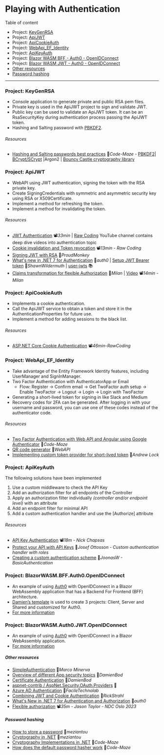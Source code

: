 # Playing with Authentication

Table of content

- Project: [KeyGenRSA](#project-keygenrsa)
- Project: [ApiJWT](#project-apijwt)
- Project: [ApiCookieAuth](#project-apicookieauth)
- Project: [WebApi_EF_Identity](#project-webapi_ef_identity)
- Project: [ApiKeyAuth](#project-apikeyauth)
- Project: [Blazor WASM BFF - Auth0 - OpenIDConnect](#project-blazorwasmbffauth0openidconnect)
- Project: [Blazor WASM JWT - Auth0 - OpenIDConnect](#project-blazorwasmauth0jwtopenidconnect)
- [Other resources](#other-resources)
- [Password hashing](#password-hashing)

---

### Project: KeyGenRSA

- Console application to generate private and public RSA pem files.
- Private key is used in the ApiJWT project to sign and validate JWT.
- Public key can be used to validate an ApiJWT token. It can be an RsaSecurityKey during authentication process passing the ApiJWT token.
- Hashing and Salting password with [PBKDF2](KeyGenRSA/Hashing_PBKDF2.cs).

###### Resources

- [Hashing and Salting passwords best practices](https://code-maze.com/csharp-hashing-salting-passwords-best-practices/) 📓*Code-Maze* - [PBKDF2](KeyGenRSA/Hashing_PBKDF2.cs)| [BCrypt/SCrypt](https://github.com/BcryptNet/bcrypt.net) |Argon2 | [Bouncy Castle cryptography library](https://code-maze.com/csharp-bouncy-castle-cryptography)

### Project: ApiJWT

- WebAPI using JWT authentication, signing the token with the RSA private key.
- Create SigningCredentials with symmetric and asymmetric security key using RSA or X509Certificate.
- Implement a method for refreshing the token.
- Implement a method for invalidating the token.

###### Resources

- [JWT Authentication](https://youtu.be/8FvN5bhVYxY) 📽️*33min* | [Raw Coding](https://www.youtube.com/@RawCoding/videos) YouTube channel contains deep dive videos into authentication topic
- [Cookie invalidation and Token revocation](https://youtu.be/R6r_uSSIzvs) 📽️*13min - Raw Coding*
- [Signing JWT with RSA](https://vmsdurano.com/-net-core-3-1-signing-jwt-with-rsa/) 📓*ProudMonkey*
- [What's new in .NET 7 for Authentication](https://auth0.com/blog/whats-new-in-dotnet-7-for-authentication-and-authorization/) 📓*auth0* | [Setup JWT Bearer token](https://wildermuth.com/2022/12/07/changes-in-jwt-bearer-tokens-in-dotnet-7/) 📓*ShawnWildermuth* | [user-jwts](https://learn.microsoft.com/en-us/aspnet/core/security/authentication/jwt-authn) 📚
- [Claims transformation for flexible Authorization](https://www.milanjovanovic.tech/blog/master-claims-transformation-for-flexible-aspnetcore-authorization) 📓*Milan* | [Video](https://youtu.be/cgjifZF8ZME) 📽️*14min - Milan*

### Project: ApiCookieAuth

- Implements a cookie authentication.
- Call the ApiJWT service to obtain a token and store it in the AuthenticationProperties for future use.
- Implement a method for adding sessions to the black list.
###### Resources
- [ASP.NET Core Cookie Authentication](https://youtu.be/hw2B6SZj8y8) 📽️*46min-RawCoding*

### Project: WebApi_EF_Identity

- Take advantage of the Entity Framework Identity features, including UserManager and SignInManager.
- Two Factor Authentication with AuthenticatorApp or Email
  - Flow: Register -> Confirm email -> Get TwoFactor auth setup -> Enable TwoFactor -> Logout -> Login -> Login with TwoFactor
- Generating a short-lived token for signing in like Slack and Medium
- Recovery codes for 2FA can be generated. After logging in with your username and password, you can use one of these codes instead of the authenticator code.

###### Resources

- [Two Factor Authentication with Web API and Angular using Google Authenticator](https://code-maze.com/dotnet-angular-two-factor-authentication-with-using-google-authenticator) 📓*Code-Maze*
- [QR code generator](https://goqr.me/api) 📓*WebAPI*
- [Implementing custom token provider for short-lived token](https://andrewlock.net/implementing-custom-token-providers-for-passwordless-authentication-in-asp-net-core-identity) 📓*Andrew Lock*

### Project: ApiKeyAuth

The following solutions have been implemented
1. Use a custom middleware to check the API Key
2. Add an authorization filter for all endpoints of the Controller
3. Apply an authorization filter individually *(controller and/or endpoint level)* with an attribute
4. Add an endpoint filter for minimal API
5. Add a custom authentication handler and use the [Authorize] attribute

###### Resources

- [API Key Authentication](https://youtu.be/GrJJXixjR8M) 📽️*18m - Nick Chapsas*
- [Protect your API with API Keys](https://josefottosson.se/asp-net-core-protect-your-api-with-api-keys/) 📓*Josef Ottosson - Custom authentication handler with roles*
- [Creating a custom authentication scheme](https://joonasw.net/view/creating-auth-scheme-in-aspnet-core-2/) 📓*JoonasW - BasicAuthentication*

### Project: BlazorWASM.BFF.Auth0.OpenIDConnect

- An example of using [Auth0](https://auth0.com) with OpenIDConnect in a Blazor WebAssembly application that has a Backend For Frontend (BFF) architecture.
- [Damien’s template](https://github.com/damienbod/Blazor.BFF.OpenIDConnect.Template) is used to create 3 projects: Client, Server and Shared and customized for Auth0.
- [For more information](BlazorWASM.BFF.Auth0.OpenIDConnect)

### Project: BlazorWASM.Auth0.JWT.OpenIDConnect

- An example of using [Auth0](https://auth0.com) with OpenIDConnect in a Blazor WebAssembly application.
- [For more information](BlazorWASM.Auth0.JWT.OpenIDConnect)

##### Other resources

- [SimpleAuthentication](https://github.com/marcominerva/SimpleAuthentication) 👤*Marco Minerva*
- [Overview of different App security topics](https://github.com/damienbod/aspnetcore-standup-authn-authz) 👤*DamienBod*
- [Certificate Authentication](https://damienbod.com/2019/06/13/certificate-authentication-in-asp-net-core-3-0/) 📓*DamienBod*
- [aspnet-contrib / AspNet.Security.OAuth.Providers](https://github.com/aspnet-contrib/AspNet.Security.OAuth.Providers) 👤
- [Azure AD Authentication](https://www.faciletechnolab.com/blog/2021/4/13/how-to-implement-azure-ad-authentication-in-aspnet-core-50-web-application) 📓*FacileTechnolab*
- [Combining JWT and Cookie Authentication](https://weblog.west-wind.com/posts/2022/Mar/29/Combining-Bearer-Token-and-Cookie-Auth-in-ASPNET) 📓*RickStrahl*
- [What's New in .NET 7 for Authentication and Authorization](https://auth0.com/blog/whats-new-in-dotnet-7-for-authentication-and-authorization) 📓*auth0*
- [Flexible authorization](https://youtu.be/TuG0yKf8RSQ) 📽️*35m - Jason Taylor - NDC Oslo 2023*

##### Password hashing

- [How to store a password](https://www.meziantou.net/how-to-store-a-password-in-a-web-application.htm) 📓*meziantou*
- [Cryptography in .NET](https://www.meziantou.net/cryptography-in-dotnet.htm) 📓*meziantou*
- [Cryptography Implementations in .NET](https://code-maze.com/dotnet-cryptography-implementations/) 📓*Code-Maze*
- [How does the default password hasher work](https://code-maze.com/aspnetcore-default-asp-net-core-identity-password-hasher) 📓*Code-Maze*